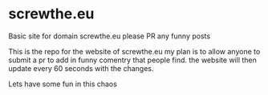 # screwthe.eu
Basic site for domain screwthe.eu please PR any funny posts

This is the repo for the website of screwthe.eu my plan is to allow anyone to submit a pr to add in funny comentry that people find. the website will then update every 60 seconds with the changes.

Lets have some fun in this chaos 
